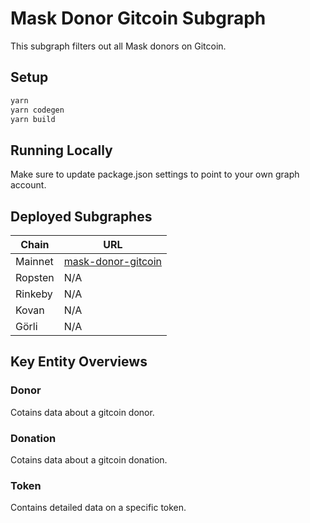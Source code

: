 # Mask Donor Gitcoin Subgraph

This subgraph filters out all Mask donors on Gitcoin.

## Setup

```bash
yarn
yarn codegen
yarn build
```

## Running Locally

Make sure to update package.json settings to point to your own graph account.

## Deployed Subgraphes

| Chain | URL |
| ----- | ------- |
| Mainnet | [mask-donor-gitcoin](https://thegraph.com/explorer/subgraph/dimensiondev/mask-donor-gitcoin) |
| Ropsten | N/A |
| Rinkeby | N/A |
| Kovan | N/A |
| Görli | N/A |

## Key Entity Overviews

### Donor

Cotains data about a gitcoin donor.

### Donation

Cotains data about a gitcoin donation.

### Token

Contains detailed data on a specific token.
